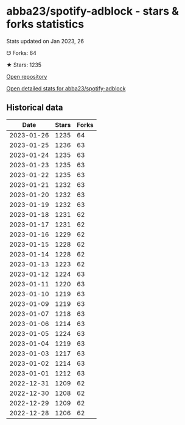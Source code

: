 # abba23/spotify-adblock - stars & forks statistics

Stats updated on Jan 2023, 26

☋ Forks: 64

★ Stars: 1235

[Open repository](https://github.com/abba23/spotify-adblock)

[Open detailed stats for abba23/spotify-adblock](https://reviewgithub.com/rep/abba23/spotify-adblock)

## Historical data
| Date | Stars | Forks |
|------|-------|-------|
| 2023-01-26 | 1235 | 64 | 
| 2023-01-25 | 1236 | 63 | 
| 2023-01-24 | 1235 | 63 | 
| 2023-01-23 | 1235 | 63 | 
| 2023-01-22 | 1235 | 63 | 
| 2023-01-21 | 1232 | 63 | 
| 2023-01-20 | 1232 | 63 | 
| 2023-01-19 | 1232 | 63 | 
| 2023-01-18 | 1231 | 62 | 
| 2023-01-17 | 1231 | 62 | 
| 2023-01-16 | 1229 | 62 | 
| 2023-01-15 | 1228 | 62 | 
| 2023-01-14 | 1228 | 62 | 
| 2023-01-13 | 1223 | 62 | 
| 2023-01-12 | 1224 | 63 | 
| 2023-01-11 | 1220 | 63 | 
| 2023-01-10 | 1219 | 63 | 
| 2023-01-09 | 1219 | 63 | 
| 2023-01-07 | 1218 | 63 | 
| 2023-01-06 | 1214 | 63 | 
| 2023-01-05 | 1224 | 63 | 
| 2023-01-04 | 1219 | 63 | 
| 2023-01-03 | 1217 | 63 | 
| 2023-01-02 | 1214 | 63 | 
| 2023-01-01 | 1212 | 63 | 
| 2022-12-31 | 1209 | 62 | 
| 2022-12-30 | 1208 | 62 | 
| 2022-12-29 | 1209 | 62 | 
| 2022-12-28 | 1206 | 62 | 

